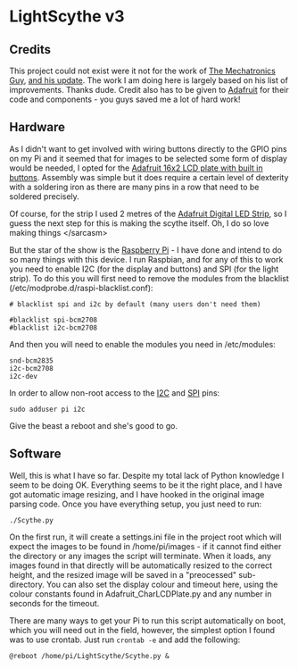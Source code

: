 # LightScythe v3 #
## Credits ##
This project could not exist were it not for the work of [The Mechatronics Guy][mech],
[and his update][mech2].  The work I am doing here is largely based on his list of
improvements.  Thanks dude.  Credit also has to be given to [Adafruit][adafruit] for
their code and components - you guys saved me a lot of hard work!

## Hardware ##
As I didn't want to get involved with wiring buttons directly to the GPIO pins on my Pi
and it seemed that for images to be selected some form of display would be needed, I
opted for the [Adafruit 16x2 LCD plate with built in buttons][ada]. Assembly was simple
but it does require a certain level of dexterity with a soldering iron as there are many
pins in a row that need to be soldered precisely.

Of course, for the strip I used 2 metres of the [Adafruit Digital LED Strip][ada2], so
I guess the next step for this is making the scythe itself. Oh, I do so love making things
&lt;/sarcasm&gt;

But the star of the show is the [Raspberry Pi][rpi] - I have done and intend to do so many
things with this device. I run Raspbian, and for any of this to work you need to enable I2C
(for the display and buttons) and SPI (for the light strip).  To do this you will first
need to remove the modules from the blacklist (/etc/modprobe.d/raspi-blacklist.conf):

    # blacklist spi and i2c by default (many users don't need them)

    #blacklist spi-bcm2708
    #blacklist i2c-bcm2708

And then you will need to enable the modules you need in /etc/modules:

    snd-bcm2835
    i2c-bcm2708
    i2c-dev

In order to allow non-root access to the [I2C][i2c] and [SPI][spi] pins:

    sudo adduser pi i2c

Give the beast a reboot and she's good to go.

## Software ##
Well, this is what I have so far.  Despite my total lack of Python knowledge I seem to be
doing OK. Everything seems to be it the right place, and I have got automatic image resizing,
and I have hooked in the original image parsing code.  Once you have everything setup, you just
need to run:

    ./Scythe.py

On the first run, it will create a settings.ini file in the project root which will expect the
images to be found in /home/pi/images - if it cannot find either the directory or any images the
script will terminate.  When it loads, any images found in that directly will be automatically 
resized to the correct height, and the resized image will be saved in a "preocessed" sub-directory.
You can also set the display colour and timeout here, using the colour constants found in 
Adafruit_CharLCDPlate.py and any number in seconds for the timeout.

There are many ways to get your Pi to run this script automatically on boot, which you will need out
in the field, however, the simplest option I found was to use crontab. Just run `crontab -e` and add
the following:

    @reboot /home/pi/LightScythe/Scythe.py &

[mech]: https://sites.google.com/site/mechatronicsguy/lightscythe
[mech2]: https://sites.google.com/site/mechatronicsguy/lightscythe-v2
[adafruit]: https://learn.adafruit.com/light-painting-with-raspberry-pi
[ada]: https://learn.adafruit.com/adafruit-16x2-character-lcd-plus-keypad-for-raspberry-pi
[ada2]: https://learn.adafruit.com/digital-led-strip
[rpi]: http://www.raspberrypi.org/
[i2c]: http://skpang.co.uk/blog/archives/575
[spi]: http://quick2wire.com/non-root-access-to-spi-on-the-pi/
